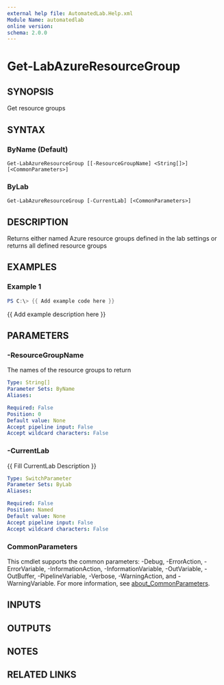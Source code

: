 ```yaml
---
external help file: AutomatedLab.Help.xml
Module Name: automatedlab
online version:
schema: 2.0.0
---
```


# Get-LabAzureResourceGroup

## SYNOPSIS
Get resource groups

## SYNTAX

### ByName (Default)
```
Get-LabAzureResourceGroup [[-ResourceGroupName] <String[]>] [<CommonParameters>]
```

### ByLab
```
Get-LabAzureResourceGroup [-CurrentLab] [<CommonParameters>]
```

## DESCRIPTION
Returns either named Azure resource groups defined in the lab settings or returns all defined resource groups

## EXAMPLES

### Example 1
```powershell
PS C:\> {{ Add example code here }}
```

{{ Add example description here }}

## PARAMETERS

### -ResourceGroupName
The names of the resource groups to return

```yaml
Type: String[]
Parameter Sets: ByName
Aliases:

Required: False
Position: 0
Default value: None
Accept pipeline input: False
Accept wildcard characters: False
```

### -CurrentLab
{{ Fill CurrentLab Description }}

```yaml
Type: SwitchParameter
Parameter Sets: ByLab
Aliases:

Required: False
Position: Named
Default value: None
Accept pipeline input: False
Accept wildcard characters: False
```

### CommonParameters
This cmdlet supports the common parameters: -Debug, -ErrorAction, -ErrorVariable, -InformationAction, -InformationVariable, -OutVariable, -OutBuffer, -PipelineVariable, -Verbose, -WarningAction, and -WarningVariable. For more information, see [about_CommonParameters](http://go.microsoft.com/fwlink/?LinkID=113216).

## INPUTS

## OUTPUTS

## NOTES

## RELATED LINKS
